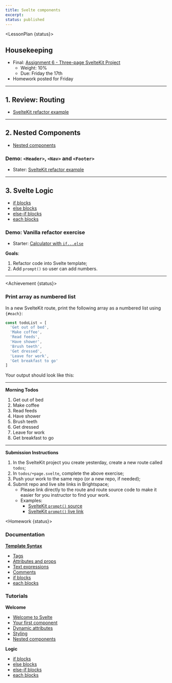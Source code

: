 ```yaml
---
title: Svelte components
excerpt:
status: published
---
```

<script>
	import Homework from "$lib/components/Homework.svelte";
	import LessonPlan from "$lib/components/LessonPlan.svelte";
	import LabTime from "$lib/components/LabTime.svelte";
	import Achievement from "$lib/components/Achievement.svelte";
</script>

<LessonPlan {status}>

## Housekeeping
- Final: [Assignment 6 - Three-page SvelteKit Project](/courses/cpnt-262/assessments/assignment-6)
    - Weight: 10%
    - Due: Friday the 17th
- Homework posted for Friday

---

## 1. Review: Routing
- [SvelteKit refactor example](https://github.com/sait-wbdv/w23-refactor-example)

---

## 2. Nested Components
- [Nested components](https://learn.svelte.dev/tutorial/nested-components)

### Demo: `<Header>`, `<Nav>` and `<Footer>`
- Stater: [SvelteKit refactor example](https://github.com/sait-wbdv/w23-refactor-example)

---

## 3. Svelte Logic
- [if blocks](https://svelte.dev/tutorial/if-blocks)
- [else blocks](https://svelte.dev/tutorial/else-blocks)
- [else-if blocks](https://svelte.dev/tutorial/else-if-blocks)
- [each blocks](https://svelte.dev/tutorial/each-blocks)

### Demo: Vanilla refactor exercise
- Starter: [Calculator with `if...else`](https://github.com/sait-wbdv/dailies-w23/tree/main/2023-02-17-conditional-code/03a-calculator-elseif-else)

**Goals**:
1. Refactor code into Svelte template;
2. Add `prompt()` so user can add numbers.

---

</LessonPlan>

<Achievement {status}>

### Print array as numbered list
In a new SvelteKit route, print the following array as a numbered list using `{#each}`:

```js
const todoList = [
  'Get out of bed',
  'Make coffee',
  'Read feeds',
  'Have shower',
  'Brush teeth',
  'Get dressed',
  'Leave for work',
  'Get breakfast to go'
]
```

Your output should look like this:

---

**Morning Todos**
1. Get out of bed
2. Make coffee
3. Read feeds
4. Have shower
5. Brush teeth
6. Get dressed
7. Leave for work
8. Get breakfast to go

---

**Submission Instructions**
1. In the SvelteKit project you create yesterday, create a new route called `todos`;
2. In `todos/+page.svelte`, complete the above exercise;
3. Push your work to the same repo (or a new repo, if needed);
4. Submit repo and live site links in Brightspace;
    - Please link directly to the route and route source code to make it easier for you instructor to find your work.
    - Examples:
        - [SvelteKit `prompt()` source](https://github.com/acidtone/w23-refactor-example/tree/main/src/routes/prompt-test)
        - [SvelteKit `prompt()` live link](https://w23-refactor-example.vercel.app/prompt-test)

</Achievement>

<Homework {status}>

### Documentation
**[Template Syntax](https://svelte.dev/docs#template-syntax)**
- [Tags](https://svelte.dev/docs#template-syntax-tags)
- [Attributes and props](https://svelte.dev/docs#template-syntax-attributes-and-props)
- [Text expressions](https://svelte.dev/docs#template-syntax-text-expressions)
- [Comments](https://svelte.dev/docs#template-syntax-comments)
- [if blocks](https://svelte.dev/docs#template-syntax-if)
- [each blocks](https://svelte.dev/docs#template-syntax-each)

### Tutorials
**Welcome**
- [Welcome to Svelte](https://learn.svelte.dev/tutorial/welcome-to-svelte)
- [Your first component](https://learn.svelte.dev/tutorial/your-first-component)
- [Dynamic attributes](https://learn.svelte.dev/tutorial/dynamic-attributes)
- [Styling](https://learn.svelte.dev/tutorial/styling)
- [Nested components](https://learn.svelte.dev/tutorial/nested-components)

**Logic**
- [if blocks](https://svelte.dev/tutorial/if-blocks)
- [else blocks](https://svelte.dev/tutorial/else-blocks)
- [else-if blocks](https://svelte.dev/tutorial/else-if-blocks)
- [each blocks](https://svelte.dev/tutorial/each-blocks)

</Homework>
